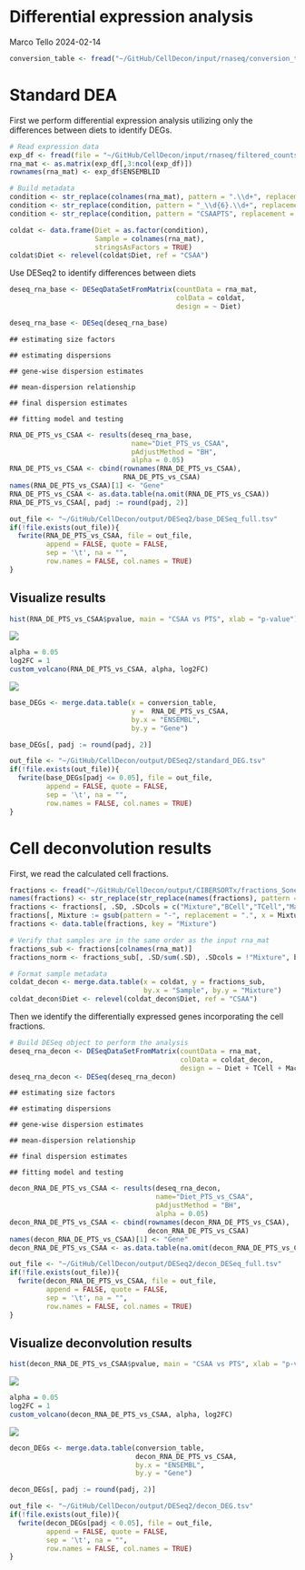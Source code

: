 Differential expression analysis
================
Marco Tello
2024-02-14

``` r
conversion_table <- fread("~/GitHub/CellDecon/input/rnaseq/conversion_table.tsv")
```

# Standard DEA

First we perform differential expression analysis utilizing only the
differences between diets to identify DEGs.

``` r
# Read expression data
exp_df <- fread(file = "~/GitHub/CellDecon/input/rnaseq/filtered_counts.tsv")
rna_mat <- as.matrix(exp_df[,3:ncol(exp_df)])
rownames(rna_mat) <- exp_df$ENSEMBLID

# Build metadata
condition <- str_replace(colnames(rna_mat), pattern = ".\\d+", replacement = "") 
condition <- str_replace(condition, pattern = "_\\d{6}.\\d+", replacement = "") 
condition <- str_replace(condition, pattern = "CSAAPTS", replacement = "PTS") 

coldat <- data.frame(Diet = as.factor(condition),
                     Sample = colnames(rna_mat), 
                     stringsAsFactors = TRUE)
coldat$Diet <- relevel(coldat$Diet, ref = "CSAA")
```

Use DESeq2 to identify differences between diets

``` r
deseq_rna_base <- DESeqDataSetFromMatrix(countData = rna_mat,
                                         colData = coldat,
                                         design = ~ Diet)

deseq_rna_base <- DESeq(deseq_rna_base)
```

    ## estimating size factors

    ## estimating dispersions

    ## gene-wise dispersion estimates

    ## mean-dispersion relationship

    ## final dispersion estimates

    ## fitting model and testing

``` r
RNA_DE_PTS_vs_CSAA <- results(deseq_rna_base, 
                              name="Diet_PTS_vs_CSAA",
                              pAdjustMethod = "BH", 
                              alpha = 0.05)
RNA_DE_PTS_vs_CSAA <- cbind(rownames(RNA_DE_PTS_vs_CSAA),
                            RNA_DE_PTS_vs_CSAA)
names(RNA_DE_PTS_vs_CSAA)[1] <- "Gene"
RNA_DE_PTS_vs_CSAA <- as.data.table(na.omit(RNA_DE_PTS_vs_CSAA))
RNA_DE_PTS_vs_CSAA[, padj := round(padj, 2)]

out_file <- "~/GitHub/CellDecon/output/DESeq2/base_DESeq_full.tsv"
if(!file.exists(out_file)){
  fwrite(RNA_DE_PTS_vs_CSAA, file = out_file, 
         append = FALSE, quote = FALSE, 
         sep = '\t', na = "",
         row.names = FALSE, col.names = TRUE)
}
```

## Visualize results

``` r
hist(RNA_DE_PTS_vs_CSAA$pvalue, main = "CSAA vs PTS", xlab = "p-value")
```

![](DifferentialExpression_files/figure-gfm/unnamed-chunk-2-1.png)<!-- -->

``` r
alpha = 0.05
log2FC = 1
custom_volcano(RNA_DE_PTS_vs_CSAA, alpha, log2FC)
```

![](DifferentialExpression_files/figure-gfm/unnamed-chunk-2-2.png)<!-- -->

``` r
base_DEGs <- merge.data.table(x = conversion_table,
                              y =  RNA_DE_PTS_vs_CSAA, 
                              by.x = "ENSEMBL", 
                              by.y = "Gene")

base_DEGs[, padj := round(padj, 2)]

out_file <- "~/GitHub/CellDecon/output/DESeq2/standard_DEG.tsv"
if(!file.exists(out_file)){
  fwrite(base_DEGs[padj <= 0.05], file = out_file, 
         append = FALSE, quote = FALSE, 
         sep = '\t', na = "",
         row.names = FALSE, col.names = TRUE)
}
```

# Cell deconvolution results

First, we read the calculated cell fractions.

``` r
fractions <- fread("~/GitHub/CellDecon/output/CIBERSORTx/fractions_Sone2one_Mone2one_newExp.txt")
names(fractions) <- str_replace(str_replace(names(fractions), pattern = " Lineage", replacement = ""),pattern = " ", replacement = "")
fractions <- fractions[, .SD, .SDcols = c("Mixture","BCell","TCell","Macrophage","Neutrophil")]
fractions[, Mixture := gsub(pattern = "-", replacement = ".", x = Mixture)]
fractions <- data.table(fractions, key = "Mixture")

# Verify that samples are in the same order as the input rna_mat
fractions_sub <- fractions[colnames(rna_mat)]
fractions_norm <- fractions_sub[, .SD/sum(.SD), .SDcols = !"Mixture", by = Mixture]

# Format sample metadata 
coldat_decon <- merge.data.table(x = coldat, y = fractions_sub, 
                                 by.x = "Sample", by.y = "Mixture")
coldat_decon$Diet <- relevel(coldat_decon$Diet, ref = "CSAA")
```

Then we identify the differentially expressed genes incorporating the
cell fractions.

``` r
# Build DESeq object to perform the analysis
deseq_rna_decon <- DESeqDataSetFromMatrix(countData = rna_mat,
                                          colData = coldat_decon,
                                          design = ~ Diet + TCell + Macrophage + BCell )
deseq_rna_decon <- DESeq(deseq_rna_decon)
```

    ## estimating size factors

    ## estimating dispersions

    ## gene-wise dispersion estimates

    ## mean-dispersion relationship

    ## final dispersion estimates

    ## fitting model and testing

``` r
decon_RNA_DE_PTS_vs_CSAA <- results(deseq_rna_decon, 
                                    name="Diet_PTS_vs_CSAA",
                                    pAdjustMethod = "BH", 
                                    alpha = 0.05)
decon_RNA_DE_PTS_vs_CSAA <- cbind(rownames(decon_RNA_DE_PTS_vs_CSAA),
                                  decon_RNA_DE_PTS_vs_CSAA)
names(decon_RNA_DE_PTS_vs_CSAA)[1] <- "Gene"
decon_RNA_DE_PTS_vs_CSAA <- as.data.table(na.omit(decon_RNA_DE_PTS_vs_CSAA))

out_file <- "~/GitHub/CellDecon/output/DESeq2/decon_DESeq_full.tsv"
if(!file.exists(out_file)){
  fwrite(decon_RNA_DE_PTS_vs_CSAA, file = out_file, 
         append = FALSE, quote = FALSE, 
         sep = '\t', na = "",
         row.names = FALSE, col.names = TRUE)
}
```

## Visualize deconvolution results

``` r
hist(decon_RNA_DE_PTS_vs_CSAA$pvalue, main = "CSAA vs PTS", xlab = "p-value")
```

![](DifferentialExpression_files/figure-gfm/unnamed-chunk-6-1.png)<!-- -->

``` r
alpha = 0.05
log2FC = 1
custom_volcano(decon_RNA_DE_PTS_vs_CSAA, alpha, log2FC)
```

![](DifferentialExpression_files/figure-gfm/unnamed-chunk-6-2.png)<!-- -->

``` r
decon_DEGs <- merge.data.table(conversion_table, 
                               decon_RNA_DE_PTS_vs_CSAA, 
                               by.x = "ENSEMBL", 
                               by.y = "Gene")

decon_DEGs[, padj := round(padj, 2)]

out_file <- "~/GitHub/CellDecon/output/DESeq2/decon_DEG.tsv"
if(!file.exists(out_file)){
  fwrite(decon_DEGs[padj < 0.05], file = out_file, 
         append = FALSE, quote = FALSE, 
         sep = '\t', na = "",
         row.names = FALSE, col.names = TRUE)
}
```
